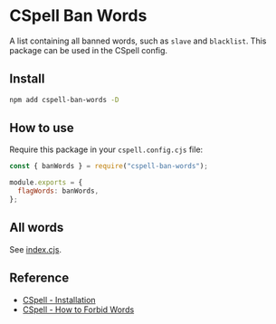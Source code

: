 # CSpell Ban Words

A list containing all banned words, such as `slave` and `blacklist`. This package can be used in the CSpell config.

## Install

```bash
npm add cspell-ban-words -D
```

## How to use

Require this package in your `cspell.config.cjs` file:

```js
const { banWords } = require("cspell-ban-words");

module.exports = {
  flagWords: banWords,
};
```

## All words

See [index.cjs](./src/index.cjs).

## Reference

- [CSpell - Installation](https://cspell.org/docs/installation/)
- [CSpell - How to Forbid Words](https://cspell.org/docs/forbidden-words/)
